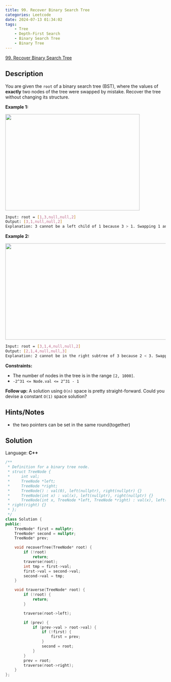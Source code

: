 ```yaml
---
title: 99. Recover Binary Search Tree
categories: Leetcode
date: 2024-07-13 01:34:02
tags:
    - Tree
    - Depth-First Search
    - Binary Search Tree
    - Binary Tree
---
```


[99. Recover Binary Search Tree](https://leetcode.com/problems/recover-binary-search-tree/description/)

## Description

You are given the `root` of a binary search tree (BST), where the values of **exactly** two nodes of the tree were swapped by mistake. Recover the tree without changing its structure.

**Example 1:**

<img alt="" src="https://assets.leetcode.com/uploads/2020/10/28/recover1.jpg" style="width: 422px; height: 302px;">

```bash
Input: root = [1,3,null,null,2]
Output: [3,1,null,null,2]
Explanation: 3 cannot be a left child of 1 because 3 > 1. Swapping 1 and 3 makes the BST valid.
```

**Example 2:**

<img alt="" src="https://assets.leetcode.com/uploads/2020/10/28/recover2.jpg" style="width: 581px; height: 302px;">

```bash
Input: root = [3,1,4,null,null,2]
Output: [2,1,4,null,null,3]
Explanation: 2 cannot be in the right subtree of 3 because 2 < 3. Swapping 2 and 3 makes the BST valid.
```

**Constraints:**

- The number of nodes in the tree is in the range `[2, 1000]`.
- `-2^31 <= Node.val <= 2^31 - 1`

**Follow up:**  A solution using `O(n)` space is pretty straight-forward. Could you devise a constant `O(1)` space solution?

## Hints/Notes

- the two pointers can be set in the same round(together)

## Solution

Language: **C++**

```C++
/**
 * Definition for a binary tree node.
 * struct TreeNode {
 *     int val;
 *     TreeNode *left;
 *     TreeNode *right;
 *     TreeNode() : val(0), left(nullptr), right(nullptr) {}
 *     TreeNode(int x) : val(x), left(nullptr), right(nullptr) {}
 *     TreeNode(int x, TreeNode *left, TreeNode *right) : val(x), left(left),
 * right(right) {}
 * };
 */
class Solution {
public:
    TreeNode* first = nullptr;
    TreeNode* second = nullptr;
    TreeNode* prev;

    void recoverTree(TreeNode* root) {
        if (!root)
            return;
        traverse(root);
        int tmp = first->val;
        first->val = second->val;
        second->val = tmp;
    }

    void traverse(TreeNode* root) {
        if (!root) {
            return;
        }

        traverse(root->left);

        if (prev) {
            if (prev->val > root->val) {
                if (!first) {
                    first = prev;
                }
                second = root;
            }
        }
        prev = root;
        traverse(root->right);
    }
};
```
